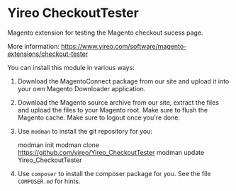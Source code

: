 # Yireo CheckoutTester

Magento extension for testing the Magento checkout sucess page.

More information: https://www.yireo.com/software/magento-extensions/checkout-tester

You can install this module in various ways:

1) Download the MagentoConnect package from our site and upload it into your own Magento
Downloader application.

2) Download the Magento source archive from our site, extract the files and upload the
files to your Magento root. Make sure to flush the Magento cache. Make sure to logout 
once you're done.

3) Use `modman` to install the git repository for you:

    modman init
    modman clone https://github.com/yireo/Yireo_CheckoutTester
    modman update Yireo_CheckoutTester

4) Use `composer` to install the composer package for you. See the file `COMPOSER.md` for hints.
